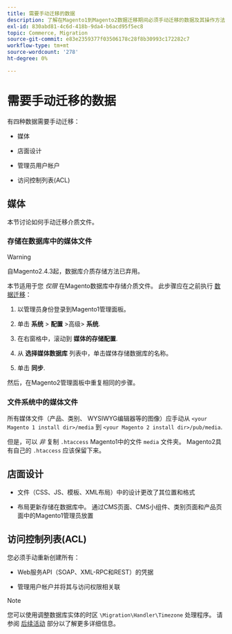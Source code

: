 ```yaml
---
title: 需要手动迁移的数据
description: 了解在Magento1到Magento2数据迁移期间必须手动迁移的数据及其操作方法。
exl-id: 830abd81-4c6d-418b-9da4-b6acd95f5ec8
topic: Commerce, Migration
source-git-commit: e83e2359377f03506178c28f8b30993c172282c7
workflow-type: tm+mt
source-wordcount: '278'
ht-degree: 0%

---
```


# 需要手动迁移的数据

有四种数据需要手动迁移：

* 媒体

* 店面设计

* 管理员用户帐户

* 访问控制列表(ACL)

## 媒体

本节讨论如何手动迁移介质文件。

### 存储在数据库中的媒体文件

>[!WARNING]
>
>自Magento2.4.3起，数据库介质存储方法已弃用。


本节适用于您 *仅限* 在Magento数据库中存储介质文件。 此步骤应在之前执行 [数据迁移](data.md)：

1. 以管理员身份登录到Magento1管理面板。

1. 单击 **系统** > **配置** >高级> **系统**.

1. 在右窗格中，滚动到 **媒体的存储配置**.

1. 从 **选择媒体数据库** 列表中，单击媒体存储数据库的名称。

1. 单击 **同步**.

然后，在Magento2管理面板中重复相同的步骤。

### 文件系统中的媒体文件

所有媒体文件（产品、类别、 WYSIWYG编辑器等的图像）应手动从 `<your Magento 1 install dir>/media` 到 `<your Magento 2 install dir>/pub/media`.

但是，可以 *非* 复制 `.htaccess` Magento1中的文件 `media` 文件夹。 Magento2具有自己的 `.htaccess` 应该保留下来。

## 店面设计

* 文件（CSS、JS、模板、XML布局）中的设计更改了其位置和格式

* 布局更新存储在数据库中。 通过CMS页面、CMS小组件、类别页面和产品页面中的Magento1管理员放置

## 访问控制列表(ACL)

您必须手动重新创建所有：

* Web服务API（SOAP、XML-RPC和REST）的凭据

* 管理用户帐户并将其与访问权限相关联

>[!NOTE]
>
>您可以使用调整数据库实体的时区 `\Migration\Handler\Timezone` 处理程序。 请参阅 [后续活动](follow-up.md) 部分以了解更多详细信息。
